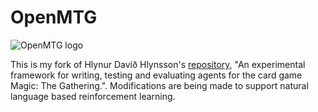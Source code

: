 # OpenMTG
![OpenMTG logo](https://raw.githubusercontent.com/hlynurd/open-mtg/master/logo.png) 

This is my fork of Hlynur Davíð Hlynsson's [repository](https://github.com/hlynurd/open-mtg/issues), "An experimental framework for writing, testing and evaluating agents for the card game Magic: The Gathering.". Modifications are being made to support natural language based reinforcement learning. 

